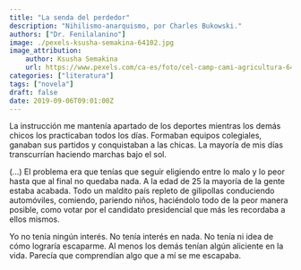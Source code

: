 ```yaml
---
title: "La senda del perdedor"
description: "Nihilismo-anarquismo, por Charles Bukowski."
authors: ["Dr. Fenilalanino"]
image: ./pexels-ksusha-semakina-64102.jpg
image_attribution:
    author: Ksusha Semakina
    url: https://www.pexels.com/ca-es/foto/cel-camp-cami-agricultura-64102/
categories: ["literatura"]
tags: ["novela"]
draft: false
date: 2019-09-06T09:01:00Z
---
```


La instrucción me mantenía apartado de los deportes mientras los demás chicos los practicaban todos los días. Formaban equipos colegiales, ganaban sus partidos y conquistaban a las chicas. La mayoría de mis días transcurrían haciendo marchas bajo el sol.

(...) El problema era que tenías que seguir eligiendo entre lo malo y lo peor hasta que al final no quedaba nada. A la edad de 25 la mayoría de la gente estaba acabada. Todo un maldito país repleto de gilipollas conduciendo automóviles, comiendo, pariendo niños, haciéndolo todo de la peor manera posible, como votar por el candidato presidencial que más les recordaba a ellos mismos.

Yo no tenía ningún interés. No tenía interés en nada. No tenía ni idea de cómo lograría escaparme. Al menos los demás tenían algún aliciente en la vida. Parecía que comprendían algo que a mí se me escapaba.
